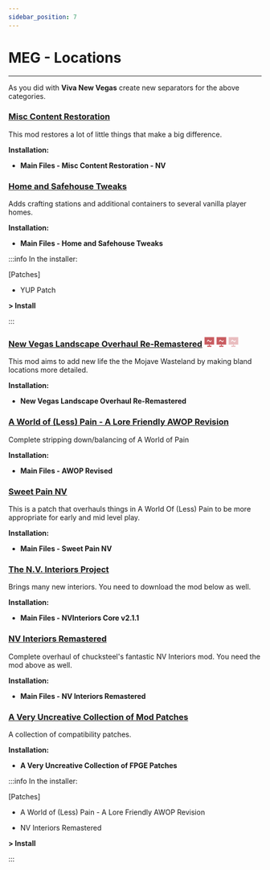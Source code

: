 ```yaml
---
sidebar_position: 7
---
```


# MEG - Locations

---

As you did with **Viva New Vegas** create new separators for the above categories.

### [Misc Content Restoration](https://www.nexusmods.com/newvegas/mods/81530)

This mod restores a lot of little things that make a big difference.

**Installation:**

- **Main Files - Misc Content Restoration - NV**


### [Home and Safehouse Tweaks](https://www.nexusmods.com/newvegas/mods/74391)

Adds crafting stations and additional containers to several vanilla player homes.

**Installation:**

- **Main Files - Home and Safehouse Tweaks**

:::info In the installer:

[Patches]

- YUP Patch

**> Install**

:::


### [New Vegas Landscape Overhaul Re-Remastered](https://www.nexusmods.com/newvegas/mods/74218) ![P](../static/img/Performance.png) ![E](../static/img/Performance.png) ![R](../static/img/PerformanceFaded.png)

This mod aims to add new life the the Mojave Wasteland by making bland locations more detailed.

**Installation:**

- **New Vegas Landscape Overhaul Re-Remastered**


### [A World of (Less) Pain - A Lore Friendly AWOP Revision](https://www.nexusmods.com/newvegas/mods/71139)

Complete stripping down/balancing of A World of Pain

**Installation:**

- **Main Files - AWOP Revised**


### [Sweet Pain NV](https://www.nexusmods.com/newvegas/mods/81523)

This is a patch that overhauls things in A World Of (Less) Pain to be more appropriate for early and mid level play.

**Installation:**

- **Main Files - Sweet Pain NV**


### [The N.V. Interiors Project](https://www.nexusmods.com/newvegas/mods/43534)

Brings many new interiors. You need to download the mod below as well.

**Installation:**

- **Main Files - NVInteriors Core v2.1.1**


### [NV Interiors Remastered](https://www.nexusmods.com/newvegas/mods/71228)

Complete overhaul of chucksteel's fantastic NV Interiors mod. You need the mod above as well.

**Installation:**

- **Main Files - NV Interiors Remastered**


### [A Very Uncreative Collection of Mod Patches](https://www.nexusmods.com/newvegas/mods/78465)

A collection of compatibility patches.

**Installation:**

- **A Very Uncreative Collection of FPGE Patches**

:::info In the installer:

[Patches]

- A World of (Less) Pain - A Lore Friendly AWOP Revision

- NV Interiors Remastered

**> Install**

:::